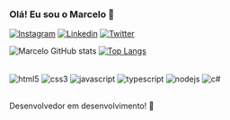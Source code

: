 ### Olá! Eu sou o Marcelo 🤙

[![Instagram](https://img.shields.io/badge/Instagram-E4405F?style=for-the-badge&logo=instagram&logoColor=white)](https://www.instagram.com/martchelsko/)
[![Linkedin](https://img.shields.io/badge/LinkedIn-0077B5?style=for-the-badge&logo=linkedin&logoColor=white)](https://www.linkedin.com/in/marcelofguedes/)
[![Twitter](https://img.shields.io/badge/Twitter-1DA1F2?style=for-the-badge&logo=twitter&logoColor=white)](https://www.twitter.com/marcelofguedes)

![Marcelo GitHub stats](https://github-readme-stats.vercel.app/api?username=martchelsko&show_icons=true&theme=onedark)
[![Top Langs](https://github-readme-stats.vercel.app/api/top-langs/?username=martchelsko)](https://github.com/anuraghazra/github-readme-stats)

<div style="display: inline_block"><br/>
    <img align="center" alt="html5" src="https://img.shields.io/badge/HTML5-E34F26?style=for-the-badge&logo=html5&logoColor=white" />
    <img align="center" alt="css3" src="https://img.shields.io/badge/CSS3-1572B6?style=for-the-badge&logo=css3&logoColor=white" />
    <img align="center" alt="javascript" src="https://img.shields.io/badge/JavaScript-F7DF1E?style=for-the-badge&logo=javascript&logoColor=black" />
    <img align="center" alt="typescript" src="https://img.shields.io/badge/TypeScript-007ACC?style=for-the-badge&logo=typescript&logoColor=white" />
    <img align="center" alt="nodejs" src="https://img.shields.io/badge/Node.js-43853D?style=for-the-badge&logo=node.js&logoColor=white" />
    <img align="center" alt="c#" src="https://img.shields.io/badge/C%23-239120?style=for-the-badge&logo=c-sharp&logoColor=white" />
    
</div><br/>

Desenvolvedor em desenvolvimento! 🚧
